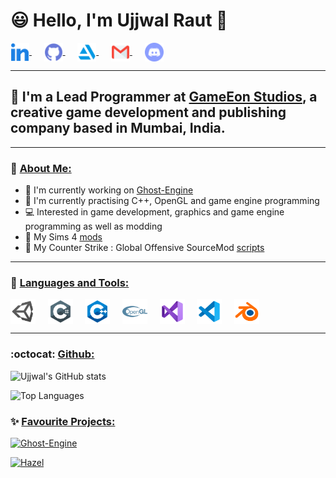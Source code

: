 # 😃 Hello, I'm Ujjwal Raut 👋

<a href="https://www.linkedin.com/in/ujjwal-raut-cybernethacker14/">
  <img align="center" alt="UjjwalRaut|LinkedIn" width="30px" src="images/linkedin.png"/>
</a>&nbsp;&nbsp;&nbsp;&nbsp;
<a href="https://github.com/CybernetHacker14/">
  <img align="center" alt="UjjwalRaut|GitHub" width="30px" src="images/github.png"/>
</a>&nbsp;&nbsp;&nbsp;&nbsp;
<a href="https://cybernethacker14.artstation.com/">
  <img align="center" alt="UjjwalRaut|ArtStation" width="30px" src="images/artstation.png"/>
</a>&nbsp;&nbsp;&nbsp;&nbsp;
<a href="mailto:ujjwalraut.14@gmail.com">
  <img align="center" alt="UjjwalRaut|Gmail" width="30px" src="images/gmail.png"/>
</a>&nbsp;&nbsp;&nbsp;&nbsp;
<a>
  <img align="center" alt="UjjwalRaut|Discord" width="30px" src="images/discord.png" title="CybernetHacker14#1420"/>
</a>

***

## 🏢 I'm a Lead Programmer at [GameEon Studios](https://gameeon.in/), a creative game development and publishing company based in Mumbai, India.

***

### 👔 <ins>About Me:</ins>

- 🔭 I'm currently working on [Ghost-Engine](https://github.com/CybernetHacker14/Ghost-Engine)
- 🌱 I'm currently practising C++, OpenGL and game engine programming
- 💻 Interested in game development, graphics and game engine programming as well as modding
- 🔷 My Sims 4 [mods](https://modthesims.info/m/8469309)
- 🔫 My Counter Strike : Global Offensive SourceMod [scripts](https://github.com/CybernetHacker14/SourceScripts)

***

### 🔧 <ins>Languages and Tools:</ins>

<img align="center" alt="UjjwalRaut|Unity" width="40px" src="images/unity.png"/>&nbsp;&nbsp;&nbsp;&nbsp;
<img align="center" alt="UjjwalRaut|C#" width="40px" src="images/csharp.png"/>&nbsp;&nbsp;&nbsp;&nbsp;
<img align="center" alt="UjjwalRaut|C++" width="40px" src="images/c++.png"/>&nbsp;&nbsp;&nbsp;&nbsp;
<img align="center" alt="UjjwalRaut|OpenGL" width="40px" src="images/opengl.png"/>&nbsp;&nbsp;&nbsp;&nbsp;
<img align="center" alt="UjjwalRaut|VS" width="40px" src="images/visualstudio.png"/>&nbsp;&nbsp;&nbsp;&nbsp;
<img align="center" alt="UjjwalRaut|VSCode" width="40px" src="images/vscode.png"/>&nbsp;&nbsp;&nbsp;&nbsp;
<img align="center" alt="UjjwalRaut|Blender" width="40px" src="images/blender.png"/>&nbsp;&nbsp;&nbsp;&nbsp;

***

### :octocat: <ins>Github:</ins>

![Ujjwal's GitHub stats](https://github-readme-stats.cybernethacker14.vercel.app/api?username=CybernetHacker14&show_icons=true&count_private=true&theme=radical)

![Top Languages](https://github-readme-stats.cybernethacker14.vercel.app/api/top-langs/?username=CybernetHacker14&layout=compact&theme=radical)

### ✨ <ins>Favourite Projects:</ins>

[![Ghost-Engine](https://github-readme-stats.cybernethacker14.vercel.app/api/pin/?username=CybernetHacker14&repo=Ghost-Engine&theme=radical)](https://github.com/CybernetHacker14/Ghost-Engine) 

[![Hazel](https://github-readme-stats.cybernethacker14.vercel.app/api/pin/?username=CybernetHacker14&repo=Hazel&theme=radical)](https://github.com/CybernetHacker14/Hazel)